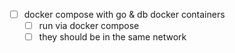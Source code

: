 - [ ] docker compose with go & db docker containers
  - [ ] run via docker compose
  - [ ] they should be in the same network